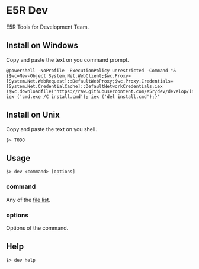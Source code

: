 E5R Dev
=======

E5R Tools for Development Team.

## Install on Windows

Copy and paste the text on you command prompt.

```
@powershell -NoProfile -ExecutionPolicy unrestricted -Command "&{$wc=New-Object System.Net.WebClient;$wc.Proxy=[System.Net.WebRequest]::DefaultWebProxy;$wc.Proxy.Credentials=[System.Net.CredentialCache]::DefaultNetworkCredentials;iex ($wc.downloadfile('https://raw.githubusercontent.com/e5r/dev/develop/install.cmd','install.cmd')); iex ('cmd.exe /C install.cmd'); iex ('del install.cmd');}"
```

## Install on Unix

Copy and paste the text on you shell.

```
$> TODO
```

## Usage

```
$> dev <command> [options]
```

### command

Any of the [file list](dist).

### options

Options of the command.

## Help

```
$> dev help
```
